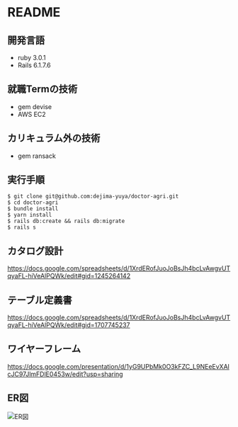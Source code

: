 # README
## 開発言語
* ruby 3.0.1
* Rails 6.1.7.6
## 就職Termの技術
* gem devise
* AWS EC2
## カリキュラム外の技術
* gem ransack
## 実行手順
```
$ git clone git@github.com:dejima-yuya/doctor-agri.git
$ cd doctor-agri
$ bundle install
$ yarn install
$ rails db:create && rails db:migrate
$ rails s
```
## カタログ設計
https://docs.google.com/spreadsheets/d/1XrdERofJuoJoBsJh4bcLvAwgvUTqyaFL-hiVeAlPQWk/edit#gid=1245264142
## テーブル定義書
https://docs.google.com/spreadsheets/d/1XrdERofJuoJoBsJh4bcLvAwgvUTqyaFL-hiVeAlPQWk/edit#gid=1707745237
## ワイヤーフレーム
https://docs.google.com/presentation/d/1yG9UPbMk0O3kFZC_L9NEeEvXAlcJC97JlmFDlE0453w/edit?usp=sharing
## ER図
![ER図](images/ER_diagram.png)
